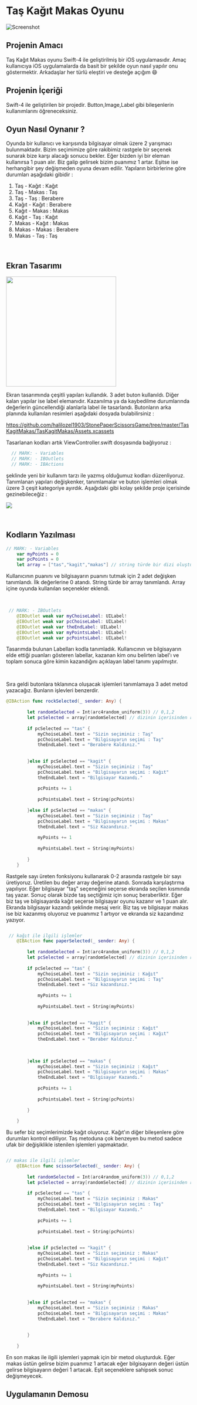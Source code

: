 # Taş Kağıt Makas Oyunu 

![Screenshot](taskagitmakas.jpg)

## Projenin Amacı

Taş Kağıt Makas oyunu Swift-4 ile geliştirilmiş bir iOS uygulamasıdır. Amaç kullanıcıya iOS uygulamalarda da basit bir şekilde
oyun nasıl yapılır onu göstermektir. Arkadaşlar her türlü eleştiri ve desteğe açığım :smile:

## Projenin İçeriği
Swift-4 ile geliştirilen bir projedir. Button,Image,Label gibi bileşenlerin kullanımlarını öğreneceksiniz. <br>

## Oyun Nasıl Oynanır ?
Oyunda bir kullanıcı ve karşısında bilgisayar olmak üzere 2 yarışmacı bulunmaktadır. Bizim seçimimize göre rakibimiz rastgele
bir seçenek sunarak bize karşı alacağı sonucu bekler. Eğer bizden iyi bir eleman kullanırsa 1 puan alır. Biz galip gelirsek
bizim puanımız 1 artar. Eşitse ise herhangibir şey değişmeden oyuna devam edilir. Yapıların birbirlerine göre durumları
aşağıdaki gibidir : 

1. Taş - Kağıt : Kağıt 
2. Taş - Makas : Taş
3. Taş - Taş   : Berabere
4. Kağıt - Kağıt : Berabere 
5. Kağıt - Makas : Makas
6. Kağıt - Taş   : Kağıt
7. Makas - Kağıt : Makas 
8. Makas - Makas : Berabere
9. Makas - Taş   : Taş

 <br>

## Ekran Tasarımı

<p>
  <img src="pic1.png" width="300" >
</p>

Ekran tasarımında çeşitli yapıları kullandık. 3 adet buton kullanıldı. Diğer kalan yapılar ise label elemanıdır. 
Kazanılma ya da kaybedilme durumlarında değerlerin güncellendiği alanlarla label ile tasarlandı.
Butonların arka planında kullanılan resimleri aşağıdaki dosyada bulabilirsiniz : 

https://github.com/halilozel1903/StonePaperScissorsGame/tree/master/TasKagitMakas/TasKagitMakas/Assets.xcassets

Tasarlanan kodları artık ViewController.swift dosyasında bağlıyoruz : 

```java 
  // MARK: - Variables 
  // MARK: - IBOutlets
  // MARK: - IBActions
```
 şeklinde yeni bir kullanım tarzı ile yazmış olduğumuz kodları düzenliyoruz. Tanımlanan yapıları değişkenker, tanımlamalar
 ve buton işlemleri olmak üzere 3 çeşit kategoriye ayırdık. Aşağıdaki gibi kolay şekilde proje içerisinde gezinebileceğiz : 
 
 <p>
  <img src="Screen%20Shot%202018-07-22%20at%2011.27.02%20PM.png" >
</p>

<br>

## Kodların Yazılması


```swift 
// MARK: - Variables
    var myPoints = 0
    var pcPoints = 0
    let array = ["tas","kagit","makas"] // string türde bir dizi oluşturuldu.
```
Kullanıcının puanını ve bilgisayarın puanını tutmak için 2 adet değişken tanımlandı. İlk değerlerine 0 atandı.
String türde bir array tanımlandı. Array içine oyunda kullanılan seçenekler eklendi.

<br>

```swift 
 // MARK: - IBOutlets
    @IBOutlet weak var myChoiseLabel: UILabel!
    @IBOutlet weak var pcChoiseLabel: UILabel!
    @IBOutlet weak var theEndLabel: UILabel!
    @IBOutlet weak var myPointsLabel: UILabel!
    @IBOutlet weak var pcPointsLabel: UILabel!
```

Tasarımda bulunan Labelları kodla tanımladık. Kullanıcının ve bilgisayarın elde ettiği puanları gösteren labellar,
kazanan kim onu belirten label'ı ve toplam sonuca göre kimin kazandığını açıklayan label tanımı yapılmıştır.

<br>

Sıra geldi butonlara tıklanınca oluşacak işlemleri tanımlamaya 3 adet metod yazacağız. Bunların işlevleri benzerdir.
```swift 
@IBAction func rockSelected(_ sender: Any) {
        
        let randomSelected = Int(arc4random_uniform(3)) // 0,1,2
        let pcSelected = array[randomSelected] // dizinin içerisinden rastgele eleman alınacak.
        
        if pcSelected == "tas" {
            myChoiseLabel.text = "Sizin seçiminiz : Taş"
            pcChoiseLabel.text = "Bilgisayarın seçimi : Taş"
            theEndLabel.text = "Berabere Kaldınız."
            
            
        }else if pcSelected == "kagit" {
            myChoiseLabel.text = "Sizin seçiminiz : Taş"
            pcChoiseLabel.text = "Bilgisayarın seçimi : Kağıt"
            theEndLabel.text = "Bilgisayar Kazandı."
            
            pcPoints += 1
            
            pcPointsLabel.text = String(pcPoints)
            
        }else if pcSelected == "makas" {
            myChoiseLabel.text = "Sizin seçiminiz : Taş"
            pcChoiseLabel.text = "Bilgisayarın seçimi : Makas"
            theEndLabel.text = "Siz Kazandınız."
            
            myPoints += 1
            
            myPointsLabel.text = String(myPoints)
            
        }
    }
```

Rastgele sayı üreten fonksiyonu kullanarak 0-2 arasında rastgele bir sayı üretiyoruz. Üretilen bu değer array değerine atandı.
Sonrada karşılaştırma yapılıyor. Eğer bilgisayar "taş" seçeneğini seçerse ekranda seçilen kısmında taş yazar. Sonuç olarak bizde taş seçtiğimiz için sonuç beraberliktir. Eğer biz taş ve bilgisayarda kağıt seçerse bilgisayar oyunu kazanır ve 1 puan alır. Ekranda bilgisayar kazandı şeklinde mesaj verir. Biz taş ve bilgisayar makas ise biz kazanmış oluyoruz ve puanımız 1 artıyor ve ekranda siz kazandınız yazıyor.


```swift 

 // kağıt ile ilgili işlemler
    @IBAction func paperSelected(_ sender: Any) {
        
        let randomSelected = Int(arc4random_uniform(3)) // 0,1,2
        let pcSelected = array[randomSelected] // dizinin içerisinden rastgele eleman alınacak.
        
        if pcSelected == "tas" {
            myChoiseLabel.text = "Sizin seçiminiz : Kağıt"
            pcChoiseLabel.text = "Bilgisayarın seçimi : Taş"
            theEndLabel.text = "Siz kazandınız."
            
            myPoints += 1
            
            myPointsLabel.text = String(myPoints)
            
            
        }else if pcSelected == "kagit" {
            myChoiseLabel.text = "Sizin seçiminiz : Kağıt"
            pcChoiseLabel.text = "Bilgisayarın seçimi : Kağıt"
            theEndLabel.text = "Beraber Kaldınız."
            
        
            
        }else if pcSelected == "makas" {
            myChoiseLabel.text = "Sizin seçiminiz : Kağıt"
            pcChoiseLabel.text = "Bilgisayarın seçimi : Makas"
            theEndLabel.text = "Bilgisayar Kazandı."
            
            pcPoints += 1
            
            pcPointsLabel.text = String(pcPoints)
            
        }
        
    }

```

Bu sefer biz seçimlerimizde kağıt oluyoruz. Kağıt'ın diğer bileşenlere göre durumları kontrol ediliyor. Taş metoduna çok
benzeyen bu metod sadece ufak bir değişiklikle istenilen işlemleri yapmaktadır.


```swift 

// makas ile ilgili işlemler
    @IBAction func scissorSelected(_ sender: Any) {
        
        let randomSelected = Int(arc4random_uniform(3)) // 0,1,2
        let pcSelected = array[randomSelected] // dizinin içerisinden rastgele eleman alınacak.
        
        if pcSelected == "tas" {
            myChoiseLabel.text = "Sizin seçiminiz : Makas"
            pcChoiseLabel.text = "Bilgisayarın seçimi : Taş"
            theEndLabel.text = "Bilgisayar Kazandı."
            
            pcPoints += 1
            
            pcPointsLabel.text = String(pcPoints)
            
            
        }else if pcSelected == "kagit" {
            myChoiseLabel.text = "Sizin seçiminiz : Makas"
            pcChoiseLabel.text = "Bilgisayarın seçimi : Kağıt"
            theEndLabel.text = "Siz Kazandınız."
            
            myPoints += 1
            
            myPointsLabel.text = String(myPoints)
           
            
        }else if pcSelected == "makas" {
            myChoiseLabel.text = "Sizin seçiminiz : Makas"
            pcChoiseLabel.text = "Bilgisayarın seçimi : Makas"
            theEndLabel.text = "Berabere Kaldınız."
           
            
        }
        
    }

```

En son makas ile ilgili işlemleri yapmak için bir metod oluşturduk. Eğer makas üstün gelirse bizim puanımız 1 artacak eğer
bilgisayarın değeri üstün gelirse bilgisayarın değeri 1 artacak. Eşit seçeneklere sahipsek sonuc değişmeyecek.

## Uygulamanın Demosu




 


